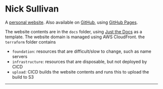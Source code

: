 # Nick Sullivan

A [personal website]. Also available on [GitHub], using [GitHub Pages].

The website contents are in the `docs` folder, using [Just the Docs] as a template.
The website domain is managed using AWS CloudFront. the `terraform` folder contains

- `foundation`: resources that are difficult/slow to change, such as name servers
- `infrastructure`: resources that are disposable, but not deployed by CICD
- `upload`: CICD builds the website contents and runs this to upload the build to S3

---

[personal website]: https://nickdavesullivan.com/
[Just the Docs]: https://just-the-docs.github.io/just-the-docs/
[GitHub]: https://nick-sullivan.github.io/
[GitHub Pages]: https://docs.github.com/en/pages
